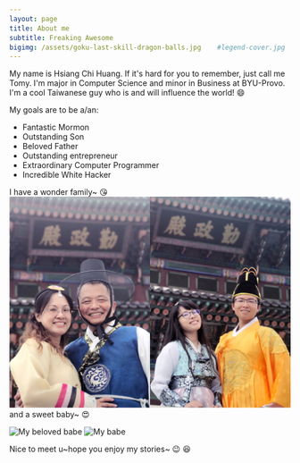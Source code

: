 ```yaml
---
layout: page
title: About me
subtitle: Freaking Awesome
bigimg: /assets/goku-last-skill-dragon-balls.jpg    #legend-cover.jpg
---
```

<script src="{{ site.url }}/js/astrid.js"></script>

My name is Hsiang Chi Huang. If it's hard for you to remember, just call me Tomy. I'm major in Computer Science and minor in Business at BYU-Provo.  I'm a cool Taiwanese guy who is and will influence the world! :smile:

My goals are to be a/an:

- Fantastic Mormon
- Outstanding Son
- Beloved Father
- Outstanding entrepreneur 
- Extraordinary Computer Programmer
- Incredible White Hacker

I have a wonder family~ :kissing_heart:
![黃家庭](/assets/about-family.jpg)
and a sweet baby~ :heart_eyes:

<div id="babe-img">
    <img src="{{ site.url }}/assets/my-love.jpg" alt="My beloved babe">
    <img id="baby" src="{{ site.url }}/assets/about-astrid.JPG" alt="My babe">
</div>

<div id="two-heart" style="display: none;">
<div class='left-heart heart animated css'></div> 
<div class='right-heart heart animated css'></div> 
</div>

Nice to meet u~hope you enjoy my stories~ :wink: :satisfied:


